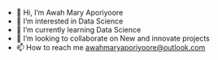 - 👋 Hi, I’m Awah Mary Aporiyoore
- 👀 I’m interested in Data Science
- 🌱 I’m currently learning Data Science
- 💞️ I’m looking to collaborate on New and innovate projects
- 📫 How to reach me awahmaryaporiyoore@outlook.com

<!---
AwahMaryAporiyoore/AwahMaryAporiyoore is a ✨ special ✨ repository because its `README.md` (this file) appears on your GitHub profile.
You can click the Preview link to take a look at your changes.
--->
